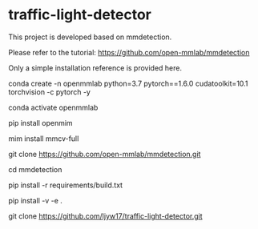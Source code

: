 # traffic-light-detector
This project is developed based on mmdetection. 

Please refer to the tutorial: https://github.com/open-mmlab/mmdetection

Only a simple installation reference is provided here.

conda create -n openmmlab python=3.7 pytorch==1.6.0 cudatoolkit=10.1 torchvision -c pytorch -y

conda activate openmmlab

pip install openmim

mim install mmcv-full

git clone https://github.com/open-mmlab/mmdetection.git

cd mmdetection

pip install -r requirements/build.txt

pip install -v -e .

git clone https://github.com/ljyw17/traffic-light-detector.git
